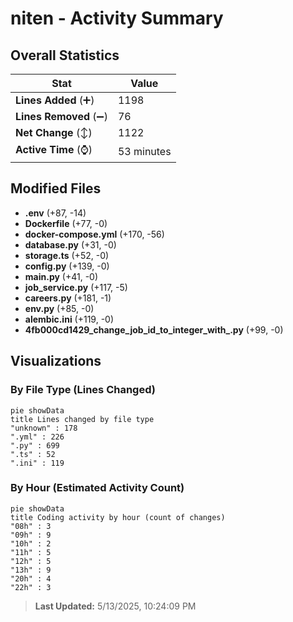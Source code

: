 # niten - Activity Summary 

## Overall Statistics

| Stat                   | Value                                                             |
| ---------------------- | ----------------------------------------------------------------- |
| **Lines Added** (➕)   | 1198                                          |
| **Lines Removed** (➖) | 76                                        |
| **Net Change** (↕)    | 1122                |
| **Active Time** (⌚)   | 53 minutes |


## Modified Files
- **.env** (+87, -14)
- **Dockerfile** (+77, -0)
- **docker-compose.yml** (+170, -56)
- **database.py** (+31, -0)
- **storage.ts** (+52, -0)
- **config.py** (+139, -0)
- **main.py** (+41, -0)
- **job_service.py** (+117, -5)
- **careers.py** (+181, -1)
- **env.py** (+85, -0)
- **alembic.ini** (+119, -0)
- **4fb000cd1429_change_job_id_to_integer_with_.py** (+99, -0)

## Visualizations

### By File Type (Lines Changed)

```mermaid
pie showData
title Lines changed by file type
"unknown" : 178
".yml" : 226
".py" : 699
".ts" : 52
".ini" : 119
```

### By Hour (Estimated Activity Count)

```mermaid
pie showData
title Coding activity by hour (count of changes)
"08h" : 3
"09h" : 9
"10h" : 2
"11h" : 5
"12h" : 5
"13h" : 9
"20h" : 4
"22h" : 3
```


> **Last Updated:** 5/13/2025, 10:24:09 PM